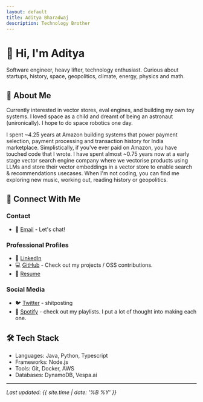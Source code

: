 ```yaml
---
layout: default
title: Aditya Bharadwaj
description: Technology Brother
---
```


# 👋 Hi, I'm Aditya

Software engineer, heavy lifter, technology enthusiast. Curious about startups, history, space, geopolitics, climate, energy, physics and math. 

## 🚀 About Me
Currently interested in vector stores, eval engines, and building my own toy systems. I loved space as a child and dreamt of being an astronaut (unironically). I hope to do space robotics one day. 

I spent ~4.25 years at Amazon building systems that power payment selection, payment processing and transaction history for India marketplace. Simplistically, if you've ever paid on Amazon, you have touched code that I wrote. I have spent almost ~0.75 years now at a early stage vector search engine company where we vectorise products using LLMs and store their vector embeddings in a vector store to enable search & recommendations usecases. 
When I'm not coding, you can find me exploring new music, working out, reading history or geopolitics.

## 🔗 Connect With Me

### Contact
- 📧 [Email](mailto:adityabharadwaj198@gmail.com) - Let's chat!

### Professional Profiles
- 👔 [LinkedIn](https://www.linkedin.com/in/aditya-bharadwaj-28a91844/)
- 💻 [GitHub](https://github.com/adityabharadwaj198/) - Check out my projects / OSS contributions.
- 📄 [Resume](https://drive.google.com/file/d/1wMlSeLcq4WZmv5cWWQ_Es5ahJee-0BVd/view?usp=sharing)

### Social Media
- 🐦 [Twitter](https://twitter.com/ad1tyabharadwaj) - shitposting
- 🎵 [Spotify](https://open.spotify.com/user/adityabharadwaj198?si=f869c01e3ce34415) - check out my playlists. I put a lot of thought into making each one.


## 🛠️ Tech Stack

- Languages: Java, Python, Typescript
- Frameworks: Node.js
- Tools: Git, Docker, AWS
- Databases: DynamoDB, Vespa.ai

---

*Last updated: {{ site.time | date: '%B %Y' }}*
